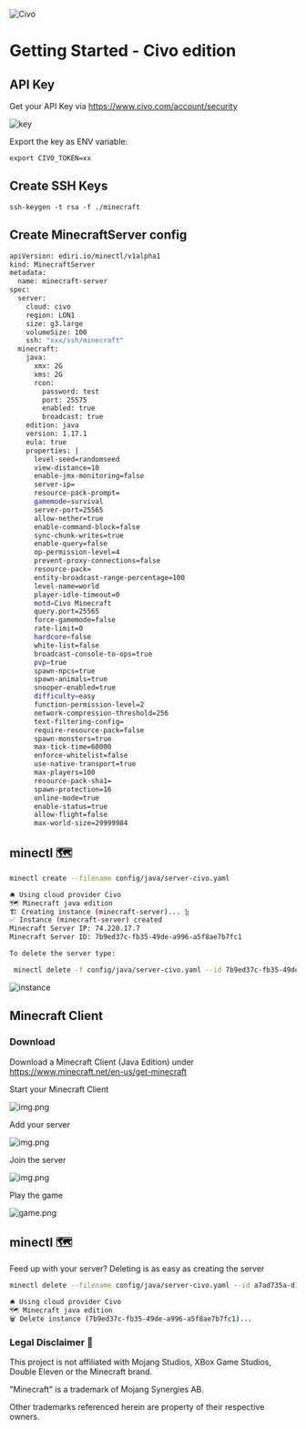 ![Civo](https://img.shields.io/badge/Civo-239DFF?style=for-the-badge&logo=Civo&logoColor=white)
# Getting Started - Civo edition

## API Key

Get your API Key via https://www.civo.com/account/security 

![key](img/civo_key.png)

Export the key as ENV variable:

```
export CIVO_TOKEN=xx
```

## Create SSH Keys

```
ssh-keygen -t rsa -f ./minecraft
```

## Create MinecraftServer config

```bash
apiVersion: ediri.io/minectl/v1alpha1
kind: MinecraftServer
metadata:
  name: minecraft-server
spec:
  server:
    cloud: civo
    region: LON1
    size: g3.large
    volumeSize: 100
    ssh: "xxx/ssh/minecraft"
  minecraft:
    java:
      xmx: 2G
      xms: 2G
      rcon:
        password: test
        port: 25575
        enabled: true
        broadcast: true
    edition: java
    version: 1.17.1
    eula: true
    properties: |
      level-seed=randomseed
      view-distance=10
      enable-jmx-monitoring=false
      server-ip=
      resource-pack-prompt=
      gamemode=survival
      server-port=25565
      allow-nether=true
      enable-command-block=false
      sync-chunk-writes=true
      enable-query=false
      op-permission-level=4
      prevent-proxy-connections=false
      resource-pack=
      entity-broadcast-range-percentage=100
      level-name=world
      player-idle-timeout=0
      motd=Civo Minecraft
      query.port=25565
      force-gamemode=false
      rate-limit=0
      hardcore=false
      white-list=false
      broadcast-console-to-ops=true
      pvp=true
      spawn-npcs=true
      spawn-animals=true
      snooper-enabled=true
      difficulty=easy
      function-permission-level=2
      network-compression-threshold=256
      text-filtering-config=
      require-resource-pack=false
      spawn-monsters=true
      max-tick-time=60000
      enforce-whitelist=false
      use-native-transport=true
      max-players=100
      resource-pack-sha1=
      spawn-protection=16
      online-mode=true
      enable-status=true
      allow-flight=false
      max-world-size=29999984
```

## minectl 🗺

```bash
minectl create --filename config/java/server-civo.yaml 

🛎 Using cloud provider Civo
🗺 Minecraft java edition
🏗 Creating instance (minecraft-server)... ⣷ 
✅ Instance (minecraft-server) created
Minecraft Server IP: 74.220.17.7
Minecraft Server ID: 7b9ed37c-fb35-49de-a996-a5f8ae7b7fc1

To delete the server type:

 minectl delete -f config/java/server-civo.yaml --id 7b9ed37c-fb35-49de-a996-a5f8ae7b7fc1
```

![instance](img/civo_instance.png)

## Minecraft Client

### Download
Download a Minecraft Client (Java Edition) under https://www.minecraft.net/en-us/get-minecraft

Start your Minecraft Client

![img.png](img/multi.png)

Add your server

![img.png](img/civo_add_server.png)

Join the server

![img.png](img/civo_join.png)

Play the game

![game.png](img/civo_game.png)

## minectl 🗺 

Feed up with your server? Deleting is as easy as creating the server

```bash
minectl delete --filename config/java/server-civo.yaml --id a7ad735a-d1e9-4951-9f9b-83221efd945e

🛎 Using cloud provider Civo
🗺 Minecraft java edition
🗑 Delete instance (7b9ed37c-fb35-49de-a996-a5f8ae7b7fc1)... 
```

### Legal Disclaimer 👮

This project is not affiliated with Mojang Studios, XBox Game Studios, Double Eleven or the Minecraft brand.

"Minecraft" is a trademark of Mojang Synergies AB.

Other trademarks referenced herein are property of their respective owners.